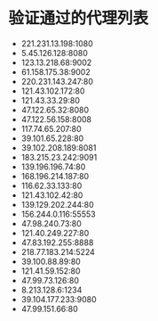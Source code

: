 # 验证通过的代理列表

 - 221.231.13.198:1080
 - 5.45.126.128:8080
 - 123.13.218.68:9002
 - 61.158.175.38:9002
 - 220.231.143.247:80
 - 121.43.102.172:80
 - 121.43.33.29:80
 - 47.122.65.32:8080
 - 47.122.56.158:8008
 - 117.74.65.207:80
 - 39.101.65.228:80
 - 39.102.208.189:8081
 - 183.215.23.242:9091
 - 139.196.196.74:80
 - 168.196.214.187:80
 - 116.62.33.133:80
 - 121.43.102.42:80
 - 139.129.202.244:80
 - 156.244.0.116:55553
 - 47.98.240.73:80
 - 121.40.249.227:80
 - 47.83.192.255:8888
 - 218.77.183.214:5224
 - 39.100.88.89:80
 - 121.41.59.152:80
 - 47.99.73.126:80
 - 8.213.128.6:1234
 - 39.104.177.233:9080
 - 47.99.151.66:80
